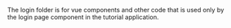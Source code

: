 The login folder is for vue components and other code that is used only by the login page component in the tutorial application.

